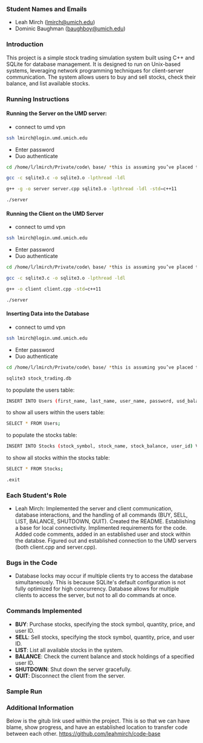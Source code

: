 ### Student Names and Emails
- Leah Mirch (lmirch@umich.edu)
- Dominic Baughman (baughboy@umich.edu)

### Introduction
This project is a simple stock trading simulation system built using C++ and SQLite for database management. It is designed to run on Unix-based systems, leveraging network programming techniques for client-server communication. The system allows users to buy and sell stocks, check their balance, and list available stocks.

### Running Instructions
#### Running the Server on the UMD server:
- connect to umd vpn
```bash
ssh lmirch@login.umd.umich.edu
```

- Enter password
- Duo authenticate

```bash
cd /home/l/lmirch/Private/code\ base/ *this is assuming you’ve placed the files here*
```
```bash
gcc -c sqlite3.c -o sqlite3.o -lpthread -ldl
```
```bash
g++ -g -o server server.cpp sqlite3.o -lpthread -ldl -std=c++11
```
```bash
./server
```

#### Running the Client on the UMD Server
- connect to umd vpn
```bash
ssh lmirch@login.umd.umich.edu
```

- Enter password
- Duo authenticate

```bash
cd /home/l/lmirch/Private/code\ base/ *this is assuming you’ve placed the files here*
```
```bash
gcc -c sqlite3.c -o sqlite3.o -lpthread -ldl
```
```bash
g++ -o client client.cpp -std=c++11
```
```bash
./server
```

#### Inserting Data into the Database
- connect to umd vpn
```bash
ssh lmirch@login.umd.umich.edu
```

- Enter password
- Duo authenticate

```bash
cd /home/l/lmirch/Private/code\ base/ *this is assuming you’ve placed the files here*
```
```bash
sqlite3 stock_trading.db
```

to populate the users table:

```bash
INSERT INTO Users (first_name, last_name, user_name, password, usd_balance) VALUES ('Leah', 'Mirch', 'lmirch', 'Password!', 100.0); 
```

to show all users within the users table:

```bash
SELECT * FROM Users;
```

to populate the stocks table:

```bash
INSERT INTO Stocks (stock_symbol, stock_name, stock_balance, user_id) VALUES ('GMCA', 'General Motors', 15, 5);
```

to show all stocks within the stocks table:

```bash
SELECT * FROM Stocks;
```
```bash
.exit
```

### Each Student's Role
- Leah Mirch: Implemented the server and client communication, database interactions, and the handling of all commands (BUY, SELL, LIST, BALANCE, SHUTDOWN, QUIT). Created the README. Establishing a base for local connectivity. Implimented requirements for the code. Added code comments, added in an established user and stock within the databse. Figured out and established connection to the UMD servers (both client.cpp and server.cpp).

### Bugs in the Code
- Database locks may occur if multiple clients try to access the database simultaneously. This is because SQLite's default configuration is not fully optimized for high concurrency. Database allows for multiple clients to access the server, but not to all do commands at once. 

### Commands Implemented
- **BUY**: Purchase stocks, specifying the stock symbol, quantity, price, and user ID.
- **SELL**: Sell stocks, specifying the stock symbol, quantity, price, and user ID.
- **LIST**: List all available stocks in the system.
- **BALANCE**: Check the current balance and stock holdings of a specified user ID.
- **SHUTDOWN**: Shut down the server gracefully.
- **QUIT**: Disconnect the client from the server.

### Sample Run


### Additional Information
Below is the gitub link used within the project. This is so that we can have blame, show progress, and have an established location to transfer code between each other.
https://github.com/leahmirch/code-base